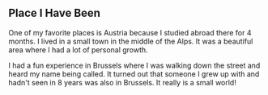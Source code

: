 ## Place I Have Been

One of my favorite places is Austria because I studied abroad there for 4 months. I lived in a small town in the middle of the Alps. It was a beautiful area where I had a lot of personal growth.

I had a fun experience in Brussels where I was walking down the street and heard my name being called. It turned out that someone I grew up with and hadn't seen in 8 years was also in Brussels. It really is a small world!
